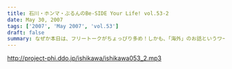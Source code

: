 ```yaml
---
title: 石川・ホンマ・ぶるんのBe-SIDE Your Life! vol.53-2
date: May 30, 2007
tags: ['2007', 'May 2007', 'vol.53']
draft: false
summary: なぜか本日は、フリートークがちょっぴり多め！しかも、「海外」のお話というワールドワイドなビーサイ！こちらとしては大きな動きをみせているところですので、今後の展開に御期待下さい！！ホンマさんは収録終わりの足で有楽町駅前「交通会館」へと向かっておりました・・・↑詳細は来週を待て！NAMAE
---
```


http://project-phi.ddo.jp/ishikawa/ishikawa053_2.mp3